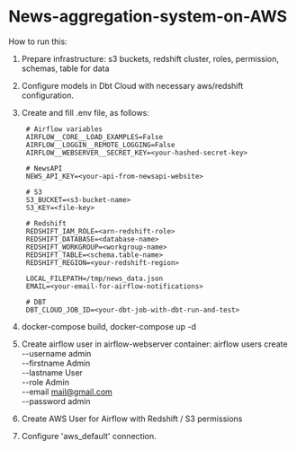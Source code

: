 # News-aggregation-system-on-AWS
How to run this:
1. Prepare infrastructure: s3 buckets, redshift cluster, roles, permission, schemas, table for data

2. Configure models in Dbt Cloud with necessary aws/redshift configuration.

3. Create and fill .env file, as follows:

        # Airflow variables
        AIRFLOW__CORE__LOAD_EXAMPLES=False
        AIRFLOW__LOGGIN__REMOTE_LOGGING=False
        AIRFLOW__WEBSERVER__SECRET_KEY=<your-hashed-secret-key>

        # NewsAPI
        NEWS_API_KEY=<your-api-from-newsapi-website>

        # S3
        S3_BUCKET=<s3-bucket-name>
        S3_KEY=<file-key>

        # Redshift
        REDSHIFT_IAM_ROLE=<arn-redshift-role>
        REDSHIFT_DATABASE=<database-name>
        REDSHIFT_WORKGROUP=<workgroup-name>
        REDSHIFT_TABLE=<schema.table-name>
        REDSHIFT_REGION=<your-redshift-region>

        LOCAL_FILEPATH=/tmp/news_data.json
        EMAIL=<your-email-for-airflow-notifications>

        # DBT
        DBT_CLOUD_JOB_ID=<your-dbt-job-with-dbt-run-and-test>

4. docker-compose build, docker-compose up -d
5. Create airflow user in airflow-webserver container:
    airflow users create \
		--username admin \
		--firstname Admin \
		--lastname User \
		--role Admin \
		--email mail@gmail.com \
		--password admin
6. Create AWS User for Airflow with Redshift / S3 permissions
7. Configure 'aws_default' connection.
